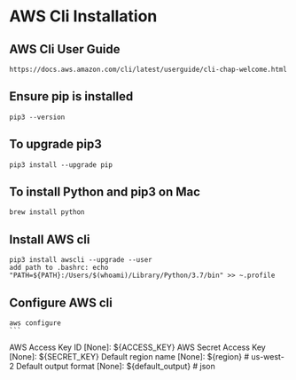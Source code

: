 # AWS Cli Installation

## AWS Cli User Guide
    https://docs.aws.amazon.com/cli/latest/userguide/cli-chap-welcome.html

## Ensure pip is installed
    pip3 --version

## To upgrade pip3
    pip3 install --upgrade pip

## To install Python and pip3 on Mac
    brew install python 

## Install AWS cli
    pip3 install awscli --upgrade --user
    add path to .bashrc: echo "PATH=${PATH}:/Users/$(whoami)/Library/Python/3.7/bin" >> ~.profile

## Configure AWS cli
    aws configure
    ```
AWS Access Key ID [None]: ${ACCESS_KEY} 
AWS Secret Access Key [None]: ${SECRET_KEY} 
Default region name [None]: ${region} # us-west-2
Default output format [None]: ${default_output} # json
```
